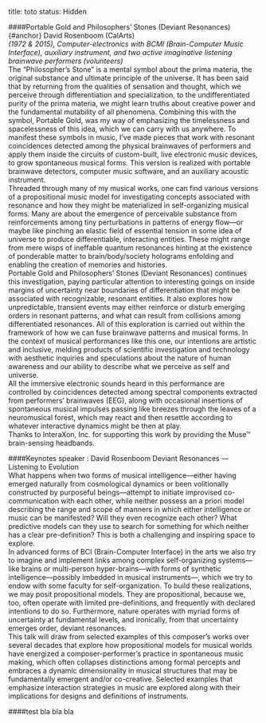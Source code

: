 title: toto
status: Hidden

####Portable Gold and Philosophers’ Stones (Deviant Resonances) {#anchor}
David Rosenboom	(CalArts)  
*(1972 & 2015), Computer-electronics with BCMI (Brain-Computer Music Interface), auxiliary instrument, and two active imaginative listening brainwave performers (volunteers)*  
The “Philosopher’s Stone” is a mental symbol about the prima materia, the original substance and ultimate principle of the universe. It has been said that by returning from the qualities of sensation and thought, which we perceive through differentiation and specialization, to the undifferentiated purity of the prima materia, we might learn truths about creative power and the fundamental mutability of all phenomena. Combining this with the symbol, Portable Gold, was my way of emphasizing the timelessness and spacelessness of this idea, which we can carry with us anywhere. To manifest these symbols in music, I’ve made pieces that work with resonant coincidences detected among the physical brainwaves of performers and apply them inside the circuits of custom-built, live electronic music devices, to grow spontaneous musical forms. This version is realized with portable brainwave detectors, computer music software, and an auxiliary acoustic instrument.  
Threaded through many of my musical works, one can find various versions of a propositional music model for investigating concepts associated with resonance and how they might be materialized in self-organizing musical forms. Many are about the emergence of perceivable substance from reinforcements among tiny perturbations in patterns of energy flow—or maybe like pinching an elastic field of essential tension in some idea of universe to produce differentiable, interacting entities. These might range from mere wisps of ineffable quantum resonances hinting at the existence of ponderable matter to brain/body/society holograms enfolding and enabling the creation of memories and histories.  
Portable Gold and Philosophers’ Stones (Deviant Resonances) continues this investigation, paying particular attention to interesting goings on inside margins of uncertainty near boundaries of differentiation that might be associated with recognizable, resonant entities. It also explores how unpredictable, transient events may either reinforce or disturb emerging orders in resonant patterns, and what can result from collisions among differentiated resonances. All of this exploration is carried out within the framework of how we can fuse brainwave patterns and musical forms. In the context of musical performances like this one, our intentions are artistic and inclusive, melding products of scientific investigation and technology with aesthetic inquiries and speculations about the nature of human awareness and our ability to describe what we perceive as self and universe.  
All the immersive electronic sounds heard in this performance are controlled by coincidences detected among spectral components extracted from performers’ brainwaves (EEG), along with occasional insertions of spontaneous musical impulses passing like breezes through the leaves of a neuromusical forest, which may react and then resettle according to whatever interactive dynamics might be then at play.  
Thanks to InteraXon, Inc. for supporting this work by providing the Muse™ brain-sensing headbands.  

####Keynotes speaker : David Rosenboom
Deviant Resonances — Listening to Evolution  
What happens when two forms of musical intelligence—either having emerged naturally from cosmological dynamics or been volitionally constructed by purposeful beings—attempt to initiate improvised co-communication with each other, while neither possess an a priori model describing the range and scope of manners in which either intelligence or music can be manifested? Will they even recognize each other? What predictive models can they use to search for something for which neither has a clear pre-definition? This is both a challenging and inspiring space to explore.  
In advanced forms of BCI (Brain-Computer Interface) in the arts we also try to imagine and implement links among complex self-organizing systems—like brains or multi-person hyper-brains—with forms of synthetic intelligence—possibly imbedded in musical instruments—, which we try to endow with some faculty for self-organization. To build these realizations, we may posit propositional models. They are propositional, because we, too, often operate with limited pre-definitions, and frequently with declared intentions to do so. Furthermore, nature operates with myriad forms of uncertainty at fundamental levels, and ironically, from that uncertainty emerges order, deviant resonances.  
This talk will draw from selected examples of this composer’s works over several decades that explore how propositional models for musical worlds have energized a composer-performer’s practice in spontaneous music making, which often collapses distinctions among formal percepts and embraces a dynamic dimensionality in musical structures that may be fundamentally emergent and/or co-creative. Selected examples that emphasize interaction strategies in music are explored along with their implications for designs and definitions of instruments.  

####test 
bla bla bla


